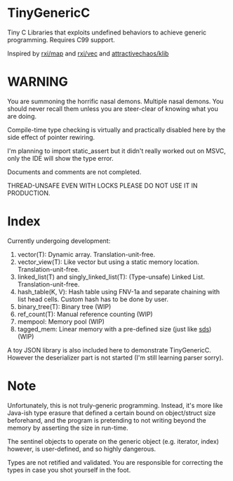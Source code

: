 # TinyGenericC
Tiny C Libraries that exploits undefined behaviors to achieve generic programming. Requires C99 support.

Inspired by [rxi/map](https://github.com/rxi/map) and [rxi/vec](https://github.com/rxi/vec) and [attractivechaos/klib](https://github.com/attractivechaos/klib)

# WARNING
You are summoning the horrific nasal demons. Multiple nasal demons. You should never recall them unless you are steer-clear of knowing what you are doing. 

Compile-time type checking is virtually and practically disabled here by the side effect of pointer rewiring. 

I'm planning to import static_assert but it didn't really worked out on MSVC, only the IDE will show the type error.

Documents and comments are not completed. 

THREAD-UNSAFE EVEN WITH LOCKS PLEASE DO NOT USE IT IN PRODUCTION.

# Index
Currently undergoing development:
1. vector(T): Dynamic array. Translation-unit-free.
2. vector_view(T): Like vector but using a static memory location. Translation-unit-free.
3. linked_list(T) and singly_linked_list(T): (Type-unsafe) Linked List. Translation-unit-free.
4. hash_table(K, V): Hash table using FNV-1a and separate chaining with list head cells. Custom hash has to be done by user.
5. binary_tree(T): Binary tree (WIP)
6. ref_count(T): Manual reference counting (WIP)
7. mempool: Memory pool (WIP)
8. tagged_mem: Linear memory with a pre-defined size (just like [sds](https://github.com/antirez/sds)) (WIP)

A toy JSON library is also included here to demonstrate TinyGenericC. However the deserializer part is not started (I'm still learning parser sorry).

# Note
Unfortunately, this is not truly-generic programming. Instead, it's more like Java-ish type erasure that defined a certain bound on object/struct size beforehand, and the program is pretending to not writing beyond the memory by asserting the size in run-time. 

The sentinel objects to operate on the generic object (e.g. iterator, index) however, is user-defined, and so highly dangerous. 

Types are not retified and validated. You are responsible for correcting the types in case you shot yourself in the foot.
